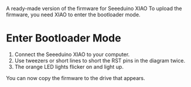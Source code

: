 A ready-made version of the firmware for Seeeduino XIAO
To upload the firmware, you need XIAO to enter the bootloader mode.

# Enter Bootloader Mode
1. Connect the Seeeduino XIAO to your computer.
2. Use tweezers or short lines to short the RST pins in the diagram twice.
3. The orange LED lights flicker on and light up.

You can now copy the firmware to the drive that appears.
